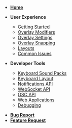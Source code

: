 - [**Home**](Home)
- **User Experience**
    * [Getting Started](GettingStarted)
    * [Overlay Modifiers](OverlayModifiers)
    * [Overlay Settings](Settings)
    * [Overlay Snapping](WindowSnapping)
    * [Layouts](LayoutSystem)
    * [Common Issues](CommonIssues)
    

- **Developer Tools**
    * [Keyboard Sound Packs](KeyboardSoundPacks)
    * [Keyboard Layout](KeyboardLayout)
    * [Notifications API](NotificationsAPI)
    * [WebSocket API](WebsocketAPI)
    * [OSC API](OSCAPI)
    * [Web Applications](WebApplications)
    * [Debugging](Debugging)



* [**Bug Report**](https://github.com/Xiexe/XSOverlay-Issue-Tracker/issues/new?assignees=&labels=bug&template=bug_report.md&title=)
* [**Feature Request**](https://github.com/Xiexe/XSOverlay-Issue-Tracker/issues/new?assignees=&labels=feature+req.&template=feature_request.md&title=)
